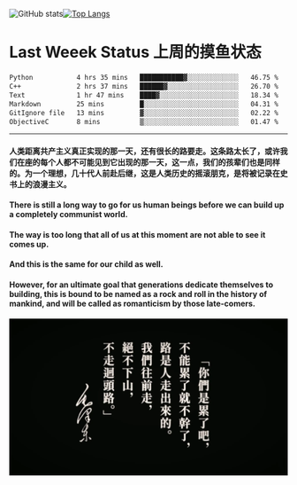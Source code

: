 ![GitHub stats](https://github-readme-stats.vercel.app/api?username=Mundanity-fc&hide=stars&count_private=true&show_icons=true&theme=prussian)[![Top Langs](https://github-readme-stats.vercel.app/api/top-langs/?username=Mundanity-fc&hide=javascript,html,css,blade&layout=compact&theme=prussian)](https://github.com/anuraghazra/github-readme-stats)

# Last Weeek Status 上周的摸鱼状态
<!--START_SECTION:waka-->

```text
Python           4 hrs 35 mins   ███████████▓░░░░░░░░░░░░░   46.75 %
C++              2 hrs 37 mins   ██████▓░░░░░░░░░░░░░░░░░░   26.70 %
Text             1 hr 47 mins    ████▓░░░░░░░░░░░░░░░░░░░░   18.34 %
Markdown         25 mins         █░░░░░░░░░░░░░░░░░░░░░░░░   04.31 %
GitIgnore file   13 mins         ▓░░░░░░░░░░░░░░░░░░░░░░░░   02.22 %
ObjectiveC       8 mins          ▒░░░░░░░░░░░░░░░░░░░░░░░░   01.47 %
```

<!--END_SECTION:waka-->

---

#### 人类距离共产主义真正实现的那一天，还有很长的路要走。这条路太长了，或许我们在座的每个人都不可能见到它出现的那一天，这一点，我们的孩辈们也是同样的。为一个理想，几十代人前赴后继，这是人类历史的摇滚朋克，是将被记录在史书上的浪漫主义。

#### There is still a long way to go for us human beings before we can build up a completely communist world.
#### The way is too long that all of us at this moment are not able to see it comes up.
#### And this is the same for our child as well.
#### However, for an ultimate goal that generations dedicate themselves to building, this is bound to be named as a rock and roll in the history of mankind, and will be called as romanticism by those late-comers.

![HeSays](./HeSays.webp)
